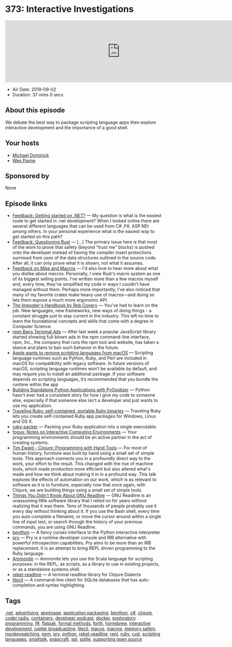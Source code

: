 # 373: Interactive Investigations

<iframe src="https://player.fireside.fm/v2/MLf2ZzhC+YZ8r9nv3?theme=dark" width="740" height="200" frameborder="0" scrolling="no"></iframe>

* Air Date: 2019-09-02
* Duration: 37 mins 0 secs

## About this episode

We debate the best way to package scripting language apps then explore interactive development and the importance of a good shell.

## Your hosts
* [Michael Dominick](https://coder.show/hosts/michael)
* [Wes Payne](https://coder.show/hosts/wespayne)

## Sponsored by

None



## Episode links

  * [Feedback: Getting started on .NET?](https://slexy.org/view/s2bssmHTau "Feedback: Getting started on .NET?") — My question is what is the easiest route to get started in .net development? When I looked online there are several different languages that can be used from C# ,F#, ASP.NEt among others. In your personal experience what is the easiest way to get started on this path?
  * [Feedback: Questioning Rust](https://slexy.org/view/s21pB91Mje "Feedback: Questioning Rust") — [...] The primary issue here is that most of the work to prove that safety (beyond "trust me" blocks) is pushed onto the developer instead of having the compiler insert protections surmised from uses of the data structures outlined in the source code. After all, it can only prove what it is shown, not what it assumes.
  * [Feedback on Mike and Macros](https://www.reddit.com/r/CoderRadio/comments/cw5pki/crystal_clear_coder_radio_show_372/eyprsx0/ "Feedback on Mike and Macros") — I'd also love to hear more about what you dislike about macros. Personally, I view Rust's macro system as one of its biggest selling points. I've written more than a few macros myself and, every time, they've simplified my code in ways I couldn't have managed without them. Perhaps more importantly, I've also noticed that many of my favorite crates make heavy use of macros—and doing so lets them expose a much more ergonomic API.
  * [The Imposter's Handbook by Rob Conery](https://www.goodreads.com/book/show/31572054-the-imposter-s-handbook "The Imposter's Handbook by Rob Conery") — You've had to learn on the job. New languages, new frameworks, new ways of doing things - a constant struggle just to stay current in the industry. This left no time to learn the foundational concepts and skills that come with a degree in Computer Science. 
  * [npm Bans Terminal Ads](https://www.zdnet.com/article/npm-bans-terminal-ads/ "npm Bans Terminal Ads") — After last week a popular JavaScript library started showing full-blown ads in the npm command-line interface, npm, Inc., the company that runs the npm tool and website, has taken a stance and plans to ban such behavior in the future. 
  * [Apple wants to remove scripting languages from macOS](https://dev.to/stereobooster/apple-wants-to-remove-scripting-languages-2l0i "Apple wants to remove scripting languages from macOS") — Scripting language runtimes such as Python, Ruby, and Perl are included in macOS for compatibility with legacy software. In future versions of macOS, scripting language runtimes won’t be available by default, and may require you to install an additional package. If your software depends on scripting languages, it’s recommended that you bundle the runtime within the app
  * [Building Standalone Python Applications with PyOxidizer](https://gregoryszorc.com/blog/2019/06/24/building-standalone-python-applications-with-pyoxidizer/ "Building Standalone Python Applications with PyOxidizer") — Python hasn't ever had a consistent story for how I give my code to someone else, especially if that someone else isn't a developer and just wants to use my application. 
  * [Traveling Ruby: self-contained, portable Ruby binaries](https://phusion.github.io/traveling-ruby/ "Traveling Ruby: self-contained, portable Ruby binaries") — Traveling Ruby lets you create self-contained Ruby app packages for Windows, Linux and OS X.
  * [ruby-packer](https://github.com/pmq20/ruby-packer "ruby-packer") — Packing your Ruby application into a single executable. 
  * [fogus: Notes on Interactive Computing Environments](http://blog.fogus.me/2019/04/03/notes-on-interactive-computing-environments/ "fogus: Notes on Interactive Computing Environments") — Your programming environments should be an active partner in the act of creating systems. 
  * [Tim Ewald - Clojure: Programming with Hand Tools](https://www.youtube.com/watch?v=ShEez0JkOFw "Tim Ewald - Clojure: Programming with Hand Tools") — For most of human history, furniture was built by hand using a small set of simple tools. This approach connects you in a profoundly direct way to the work, your effort to the result. This changed with the rise of machine tools, which made production more efficient but also altered what's made and how we think about making it in in a profound way. This talk explores the effects of automation on our work, which is as relevant to software as it is to furniture, especially now that once again, with Clojure, we are building things using a small set of simple tools.
  * [Things You Didn't Know About GNU Readline](https://twobithistory.org/2019/08/22/readline.html "Things You Didn't Know About GNU Readline") — GNU Readline is an unassuming little software library that I relied on for years without realizing that it was there. Tens of thousands of people probably use it every day without thinking about it. If you use the Bash shell, every time you auto-complete a filename, or move the cursor around within a single line of input text, or search through the history of your previous commands, you are using GNU Readline. 
  * [bpython](https://github.com/bpython/bpython "bpython") — A fancy curses interface to the Python interactive interpreter
  * [pry](https://github.com/pry/pry "pry") — Pry is a runtime developer console and IRB alternative with powerful introspection capabilities. Pry aims to be more than an IRB replacement. It is an attempt to bring REPL driven programming to the Ruby language. 
  * [Ammonite](https://ammonite.io/ "Ammonite") — Ammonite lets you use the Scala language for scripting purposes: in the REPL, as scripts, as a library to use in existing projects, or as a standalone systems shell. 
  * [rebel-readline](https://github.com/bhauman/rebel-readline "rebel-readline") — A terminal readline library for Clojure Dialects 
  * [litecli](https://github.com/dbcli/litecli "litecli") — A command-line client for SQLite databases that has auto-completion and syntax highlighting. 



## Tags

[.net](https://coder.show/tags/.net), [advertising](https://coder.show/tags/advertising), [appimage](https://coder.show/tags/appimage), [application packaging](https://coder.show/tags/application%20packaging), [bpython](https://coder.show/tags/bpython), [c#](https://coder.show/tags/c%23), [clojure](https://coder.show/tags/clojure), [coder radio](https://coder.show/tags/coder%20radio), [containers](https://coder.show/tags/containers), [developer podcast](https://coder.show/tags/developer%20podcast), [docker](https://coder.show/tags/docker), [exploratory programming](https://coder.show/tags/exploratory%20programming), [f#](https://coder.show/tags/f%23), [flatpak](https://coder.show/tags/flatpak), [formal methods](https://coder.show/tags/formal%20methods), [forth](https://coder.show/tags/forth), [homebrew](https://coder.show/tags/homebrew), [interactive development](https://coder.show/tags/interactive%20development), [jupiter broadcasting](https://coder.show/tags/jupiter%20broadcasting), [litecli](https://coder.show/tags/litecli), [macos](https://coder.show/tags/macos), [macros](https://coder.show/tags/macros), [memory safety](https://coder.show/tags/memory%20safety), [monkeypatching](https://coder.show/tags/monkeypatching), [npm](https://coder.show/tags/npm), [pry](https://coder.show/tags/pry), [python](https://coder.show/tags/python), [rebel-readline](https://coder.show/tags/rebel-readline), [repl](https://coder.show/tags/repl), [ruby](https://coder.show/tags/ruby), [rust](https://coder.show/tags/rust), [scripting languages](https://coder.show/tags/scripting%20languages), [smalltalk](https://coder.show/tags/smalltalk), [snapcraft](https://coder.show/tags/snapcraft), [sql](https://coder.show/tags/sql), [sqlite](https://coder.show/tags/sqlite), [supporting open source](https://coder.show/tags/supporting%20open%20source)